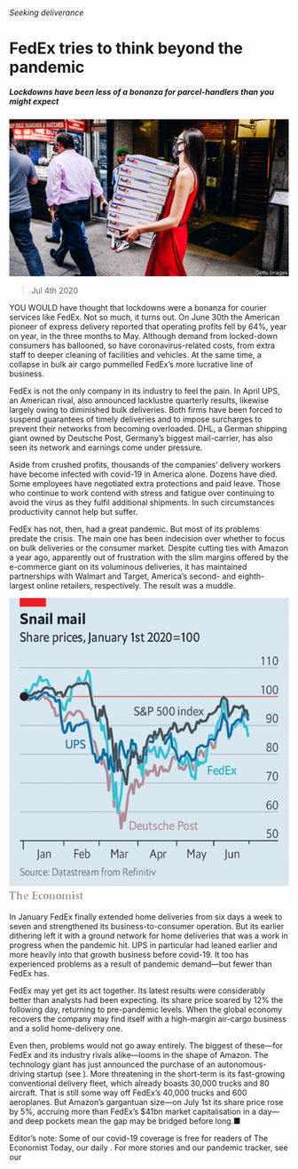 ###### Seeking deliverance

# FedEx tries to think beyond the pandemic 

##### Lockdowns have been less of a bonanza for parcel-handlers than you might expect 

![image](images/20200704_WBP503.jpg) 

> Jul 4th 2020 

YOU WOULD have thought that lockdowns were a bonanza for courier services like FedEx. Not so much, it turns out. On June 30th the American pioneer of express delivery reported that operating profits fell by 64%, year on year, in the three months to May. Although demand from locked-down consumers has ballooned, so have coronavirus-related costs, from extra staff to deeper cleaning of facilities and vehicles. At the same time, a collapse in bulk air cargo pummelled FedEx’s more lucrative line of business.

FedEx is not the only company in its industry to feel the pain. In April UPS, an American rival, also announced lacklustre quarterly results, likewise largely owing to diminished bulk deliveries. Both firms have been forced to suspend guarantees of timely deliveries and to impose surcharges to prevent their networks from becoming overloaded. DHL, a German shipping giant owned by Deutsche Post, Germany’s biggest mail-carrier, has also seen its network and earnings come under pressure.


Aside from crushed profits, thousands of the companies’ delivery workers have become infected with covid-19 in America alone. Dozens have died. Some employees have negotiated extra protections and paid leave. Those who continue to work contend with stress and fatigue over continuing to avoid the virus as they fulfil additional shipments. In such circumstances productivity cannot help but suffer.

FedEx has not, then, had a great pandemic. But most of its problems predate the crisis. The main one has been indecision over whether to focus on bulk deliveries or the consumer market. Despite cutting ties with Amazon a year ago, apparently out of frustration with the slim margins offered by the e-commerce giant on its voluminous deliveries, it has maintained partnerships with Walmart and Target, America’s second- and eighth-largest online retailers, respectively. The result was a muddle.

![image](images/20200704_WBC242.png) 


In January FedEx finally extended home deliveries from six days a week to seven and strengthened its business-to-consumer operation. But its earlier dithering left it with a ground network for home deliveries that was a work in progress when the pandemic hit. UPS in particular had leaned earlier and more heavily into that growth business before covid-19. It too has experienced problems as a result of pandemic demand—but fewer than FedEx has.

FedEx may yet get its act together. Its latest results were considerably better than analysts had been expecting. Its share price soared by 12% the following day, returning to pre-pandemic levels. When the global economy recovers the company may find itself with a high-margin air-cargo business and a solid home-delivery one.

Even then, problems would not go away entirely. The biggest of these—for FedEx and its industry rivals alike—looms in the shape of Amazon. The technology giant has just announced the purchase of an autonomous-driving startup (see ). More threatening in the short-term is its fast-growing conventional delivery fleet, which already boasts 30,000 trucks and 80 aircraft. That is still some way off FedEx’s 40,000 trucks and 600 aeroplanes. But Amazon’s gargantuan size—on July 1st its share price rose by 5%, accruing more than FedEx’s $41bn market capitalisation in a day—and deep pockets mean the gap may be bridged before long.■

Editor’s note: Some of our covid-19 coverage is free for readers of The Economist Today, our daily . For more stories and our pandemic tracker, see our 

